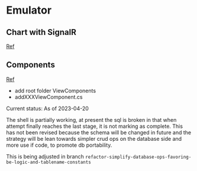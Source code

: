 # Emulator

## Chart with SignalR

[Ref](https://khalidabuhakmeh.com/real-time-charts-with-aspnet-core-signalr-and-chartjs)

## Components

[Ref](https://www.learnrazorpages.com/razor-pages/view-components)
- add root folder ViewComponents
- addXXXViewComponent.cs 


Current status: As of 2023-04-20

The shell is partially working, at present the sql is broken in that 
when attempt finally reaches the last stage, it is not marking as complete.
This has not been revised because the schema will be changed in future and 
the strategy will be lean towards simpler crud ops on the database side and 
more use if code, to promote db portability.

This is being adjusted in branch `refactor-simplify-database-ops-favoring-be-logic-and-tablename-constants`

